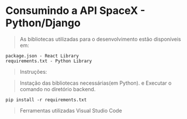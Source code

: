 # Consumindo a API SpaceX - Python/Django


> As bibliotecas utilizadas para o desenvolvimento estão disponíveis em:

    package.json - React Library 
    requirements.txt - Python Library


> Instruções:


>Instação das bibliotecas necessárias(em Python). e
>Executar o comando no diretório backend.

    pip install -r requirements.txt

>Ferramentas utilizadas
    Visual Studio Code
